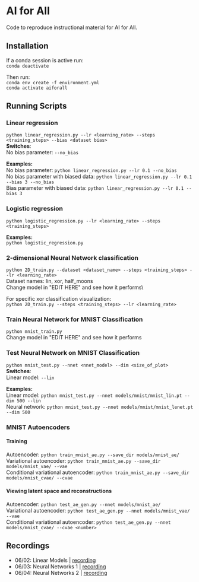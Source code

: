 # AI for All
Code to reproduce instructional material for AI for All.

## Installation
If a conda session is active run:\
`conda deactivate`

Then run:\
`conda env create -f environment.yml`\
`conda activate aiforall`

## Running Scripts

### Linear regression
`python linear_regression.py --lr <learning_rate> --steps <training_steps> --bias <dataset bias>`\
**Switches**:\
No bias parameter: `--no_bias`

**Examples:**\
No bias parameter: `python linear_regression.py --lr 0.1 --no_bias`\
No bias parameter with biased data: `python linear_regression.py --lr 0.1 --bias 3 --no_bias`\
Bias parameter with biased data: `python linear_regression.py --lr 0.1 --bias 3`


### Logistic regression
`python logistic_regression.py --lr <learning_rate> --steps <training_steps>`

**Examples:**\
`python logistic_regression.py`

### 2-dimensional Neural Network classification
`python 2D_train.py --dataset <dataset_name> --steps <training_steps> --lr <learning_rate>`\
Dataset names: lin, xor, half_moons\
Change model in "EDIT HERE" and see how it performs\

For specific xor classification visualization:\
`python 2D_train.py --steps <training_steps> --lr <learning_rate>`

### Train Neural Network for MNIST Classification
`python mnist_train.py`\
Change model in "EDIT HERE" and see how it performs

### Test Neural Network on MNIST Classification
`python mnist_test.py --nnet <nnet_model> --dim <size_of_plot>`\
**Switches**:\
Linear model: `--lin`

**Examples:**\
Linear model: `python mnist_test.py --nnet models/mnist/mnist_lin.pt --dim 500 --lin`\
Neural network: `python mnist_test.py --nnet models/mnist/mnist_lenet.pt --dim 500`

### MNIST Autoencoders

#### Training
Autoencoder: `python train_mnist_ae.py --save_dir models/mnist_ae/`\
Variational autoencoder: `python train_mnist_ae.py --save_dir models/mnist_vae/ --vae`\
Conditional variational autoencoder: `python train_mnist_ae.py --save_dir models/mnist_cvae/ --cvae`

#### Viewing latent space and reconstructions
Autoencoder: `python test_ae_gen.py --nnet models/mnist_ae/`\
Variational autoencoder: `python test_ae_gen.py --nnet models/mnist_vae/ --vae`\
Conditional variational autoencoder: `python test_ae_gen.py --nnet models/mnist_cvae/ --cvae <number>`

## Recordings
* 06/02: Linear Models | [recording](https://nam02.safelinks.protection.outlook.com/?url=https%3A%2F%2Fsc-edu.zoom.us%2Frec%2Fshare%2FjMkw9j4lUtQUJ54GnVyx06k6kGfeXH7AvU5HNkSB6iD3KsxPQlRWW9dBbNqNXZTn.5XMjyRgPixHA51OE%3FstartTime%3D1748872185000&data=05%7C02%7CFORESTA%40cse.sc.edu%7Ca22c69c849004b24c0e508dda1f7c79a%7C4b2a4b19d135420e8bb2b1cd238998cc%7C0%7C0%7C638844807751730193%7CUnknown%7CTWFpbGZsb3d8eyJFbXB0eU1hcGkiOnRydWUsIlYiOiIwLjAuMDAwMCIsIlAiOiJXaW4zMiIsIkFOIjoiTWFpbCIsIldUIjoyfQ%3D%3D%7C0%7C%7C%7C&sdata=usi4%2FgG%2FNgfvrDl2bDv24qfEWQlAPapZdZE%2BZel5i1Q%3D&reserved=0)
* 06/03: Neural Networks 1 | [recording](https://sc-edu.zoom.us/rec/play/cjx1H2XgCwQISgU47QF6Avn0XXs7nSa9K5HFPc5VgOUcWYmsRsWZvDrrOMB7YVMxwpagFouvna7f-wR_.GT8zhiyTq_C_FJbG?eagerLoadZvaPages=sidemenu.billing.plan_management&accessLevel=meeting&canPlayFromShare=true&from=share_recording_detail&startTime=1748958853000&componentName=rec-play&originRequestUrl=https%3A%2F%2Fsc-edu.zoom.us%2Frec%2Fshare%2FPd1X8Sg6dewa7U56uUhvl_qJGCLpk3D5UG3VyNRK3BZMe0kPkTzBqo_znKuFTMDj.Ty1UahXEXVl0JJTr%3FstartTime%3D1748958853000)
* 06/04: Neural Networks 2 | [recording](https://nam02.safelinks.protection.outlook.com/?url=https%3A%2F%2Fsc-edu.zoom.us%2Frec%2Fshare%2FfZ_gxEQmwFzi8MLigQ_w021ciBbi7XO_i2t7CFxsxu1XJS1NRgdiXWmf3caD-doB.JcnQxPO50dSpduB7%3FstartTime%3D1749045698000&data=05%7C02%7CFORESTA%40cse.sc.edu%7C569b552996214ef1339008dda44982b8%7C4b2a4b19d135420e8bb2b1cd238998cc%7C0%7C0%7C638847357808262767%7CUnknown%7CTWFpbGZsb3d8eyJFbXB0eU1hcGkiOnRydWUsIlYiOiIwLjAuMDAwMCIsIlAiOiJXaW4zMiIsIkFOIjoiTWFpbCIsIldUIjoyfQ%3D%3D%7C0%7C%7C%7C&sdata=a6v27HpmgIYUyb9gI4nl4b2W1%2FDYWiVmPo1JdJKBkKg%3D&reserved=0)

